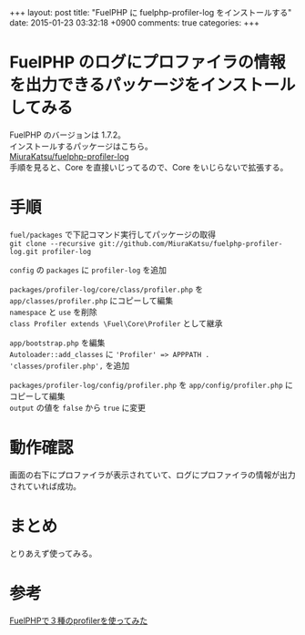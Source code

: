 +++
layout: post
title: "FuelPHP に fuelphp-profiler-log をインストールする"
date: 2015-01-23 03:32:18 +0900
comments: true
categories: 
+++

FuelPHP のログにプロファイラの情報を出力できるパッケージをインストールしてみる
====
FuelPHP のバージョンは 1.7.2。  
インストールするパッケージはこちら。  
[MiuraKatsu/fuelphp-profiler-log](https://github.com/MiuraKatsu/fuelphp-profiler-log)  
手順を見ると、Core を直接いじってるので、Core をいじらないで拡張する。

手順
====
`fuel/packages` で下記コマンド実行してパッケージの取得  
`git clone --recursive git://github.com/MiuraKatsu/fuelphp-profiler-log.git profiler-log`

`config` の `packages` に `profiler-log` を追加

`packages/profiler-log/core/class/profiler.php` を `app/classes/profiler.php` にコピーして編集  
`namespace` と `use` を削除  
`class Profiler extends \Fuel\Core\Profiler` として継承

`app/bootstrap.php` を編集  
`Autoloader::add_classes` に `'Profiler' => APPPATH . 'classes/profiler.php',` を追加

`packages/profiler-log/config/profiler.php` を `app/config/profiler.php` にコピーして編集  
`output` の値を `false` から `true` に変更

動作確認
====
画面の右下にプロファイラが表示されていて、ログにプロファイラの情報が出力されていれば成功。

まとめ
====
とりあえず使ってみる。

参考
====
[FuelPHPで３種のprofilerを使ってみた](http://www.slideshare.net/MiuraKatsu/ss-26186401)
